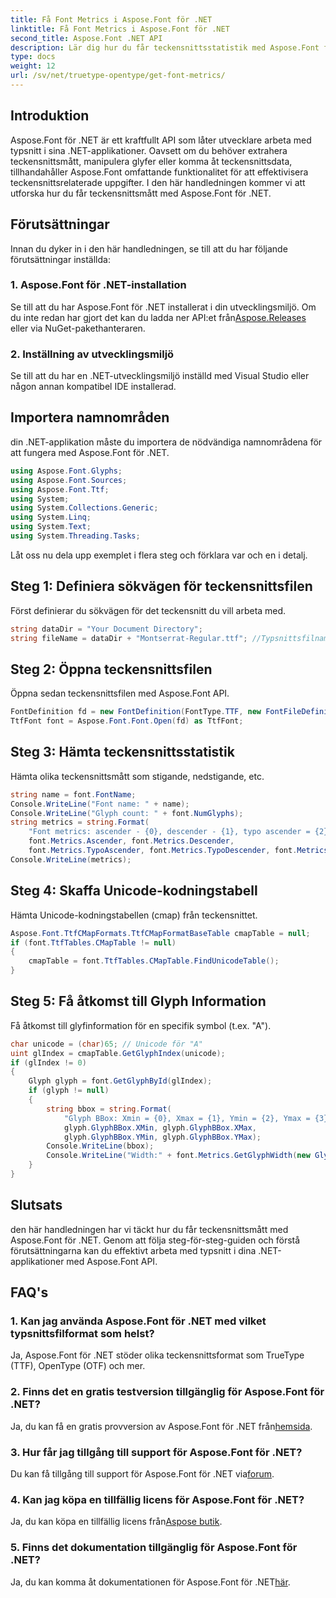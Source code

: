 ```yaml
---
title: Få Font Metrics i Aspose.Font för .NET
linktitle: Få Font Metrics i Aspose.Font för .NET
second_title: Aspose.Font .NET API
description: Lär dig hur du får teckensnittsstatistik med Aspose.Font för .NET. Steg-för-steg guide med kodexempel. Förutsättningar och vanliga frågor ingår. #Aspose #Teckensnitt
type: docs
weight: 12
url: /sv/net/truetype-opentype/get-font-metrics/
---
```

## Introduktion
Aspose.Font för .NET är ett kraftfullt API som låter utvecklare arbeta med typsnitt i sina .NET-applikationer. Oavsett om du behöver extrahera teckensnittsmått, manipulera glyfer eller komma åt teckensnittsdata, tillhandahåller Aspose.Font omfattande funktionalitet för att effektivisera teckensnittsrelaterade uppgifter. I den här handledningen kommer vi att utforska hur du får teckensnittsmått med Aspose.Font för .NET.
## Förutsättningar
Innan du dyker in i den här handledningen, se till att du har följande förutsättningar inställda:
### 1. Aspose.Font för .NET-installation
 Se till att du har Aspose.Font för .NET installerat i din utvecklingsmiljö. Om du inte redan har gjort det kan du ladda ner API:et från[Aspose.Releases](https://releases.aspose.com/font/net/) eller via NuGet-pakethanteraren.
### 2. Inställning av utvecklingsmiljö
Se till att du har en .NET-utvecklingsmiljö inställd med Visual Studio eller någon annan kompatibel IDE installerad.

## Importera namnområden
din .NET-applikation måste du importera de nödvändiga namnområdena för att fungera med Aspose.Font för .NET.
```csharp
using Aspose.Font.Glyphs;
using Aspose.Font.Sources;
using Aspose.Font.Ttf;
using System;
using System.Collections.Generic;
using System.Linq;
using System.Text;
using System.Threading.Tasks;
```
Låt oss nu dela upp exemplet i flera steg och förklara var och en i detalj.
## Steg 1: Definiera sökvägen för teckensnittsfilen
Först definierar du sökvägen för det teckensnitt du vill arbeta med.
```csharp
string dataDir = "Your Document Directory";
string fileName = dataDir + "Montserrat-Regular.ttf"; //Typsnittsfilnamn med fullständig sökväg
```
## Steg 2: Öppna teckensnittsfilen
Öppna sedan teckensnittsfilen med Aspose.Font API.
```csharp
FontDefinition fd = new FontDefinition(FontType.TTF, new FontFileDefinition("ttf", new FileSystemStreamSource(fileName)));
TtfFont font = Aspose.Font.Font.Open(fd) as TtfFont;
```
## Steg 3: Hämta teckensnittsstatistik
Hämta olika teckensnittsmått som stigande, nedstigande, etc.
```csharp
string name = font.FontName;
Console.WriteLine("Font name: " + name);
Console.WriteLine("Glyph count: " + font.NumGlyphs);
string metrics = string.Format(
    "Font metrics: ascender - {0}, descender - {1}, typo ascender = {2}, typo descender = {3}, UnitsPerEm = {4}",
    font.Metrics.Ascender, font.Metrics.Descender,
    font.Metrics.TypoAscender, font.Metrics.TypoDescender, font.Metrics.UnitsPerEM);
Console.WriteLine(metrics);
```
## Steg 4: Skaffa Unicode-kodningstabell
Hämta Unicode-kodningstabellen (cmap) från teckensnittet.
```csharp
Aspose.Font.TtfCMapFormats.TtfCMapFormatBaseTable cmapTable = null;
if (font.TtfTables.CMapTable != null)
{
    cmapTable = font.TtfTables.CMapTable.FindUnicodeTable();
}
```
## Steg 5: Få åtkomst till Glyph Information
Få åtkomst till glyfinformation för en specifik symbol (t.ex. "A").
```csharp
char unicode = (char)65; // Unicode för "A"
uint glIndex = cmapTable.GetGlyphIndex(unicode);
if (glIndex != 0)
{
    Glyph glyph = font.GetGlyphById(glIndex);
    if (glyph != null)
    {
        string bbox = string.Format(
            "Glyph BBox: Xmin = {0}, Xmax = {1}, Ymin = {2}, Ymax = {3}",
            glyph.GlyphBBox.XMin, glyph.GlyphBBox.XMax,
            glyph.GlyphBBox.YMin, glyph.GlyphBBox.YMax);
        Console.WriteLine(bbox);
        Console.WriteLine("Width:" + font.Metrics.GetGlyphWidth(new GlyphUInt32Id(glIndex)));
    }
}
```
## Slutsats
den här handledningen har vi täckt hur du får teckensnittsmått med Aspose.Font för .NET. Genom att följa steg-för-steg-guiden och förstå förutsättningarna kan du effektivt arbeta med typsnitt i dina .NET-applikationer med Aspose.Font API.
## FAQ's
### 1. Kan jag använda Aspose.Font för .NET med vilket typsnittsfilformat som helst?
Ja, Aspose.Font för .NET stöder olika teckensnittsformat som TrueType (TTF), OpenType (OTF) och mer.
### 2. Finns det en gratis testversion tillgänglig för Aspose.Font för .NET?
 Ja, du kan få en gratis provversion av Aspose.Font för .NET från[hemsida](https://releases.aspose.com/).
### 3. Hur får jag tillgång till support för Aspose.Font för .NET?
 Du kan få tillgång till support för Aspose.Font för .NET via[forum](https://forum.aspose.com/c/font/41).
### 4. Kan jag köpa en tillfällig licens för Aspose.Font för .NET?
 Ja, du kan köpa en tillfällig licens från[Aspose butik](https://purchase.aspose.com/temporary-license/).
### 5. Finns det dokumentation tillgänglig för Aspose.Font för .NET?
 Ja, du kan komma åt dokumentationen för Aspose.Font för .NET[här](https://reference.aspose.com/font/net/).